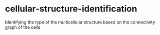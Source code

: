 # cellular-structure-identification
Identifying the type of the multicellular structure based on the connectivity graph of the cells
